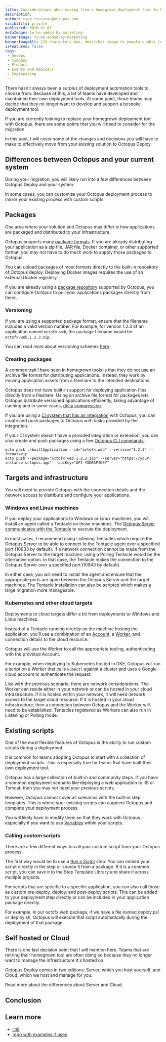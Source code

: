 ```yaml
---
title: Considerations when moving from a homegrown deployment tool to Octopus Deploy
description:
author: ryan.rousseau@octopus.com
visibility: private
published: 3020-01-01
metaImage: to-be-added-by-marketing
bannerImage: to-be-added-by-marketing
bannerImageAlt: 125 characters max, describes image to people unable to see it.
isFeatured: false
tags:
 - DevOps
 - Company
 - Product
 - Events and Webinars
 - Engineering
---
```


There hasn't always been a surplus of deployment automation tools to choose from. Because of this, a lot of teams have developed and maintained their own deployment tools. At some point, those teams may decide that they no longer want to develop and support a bespoke deployment tool.

If you are currently looking to replace your homegrown deployment tool with Octopus, there are some points that you will need to consider for the migration.

In this post, I will cover some of the changes and decisions you will have to make to effectively move from your existing solution to Octopus Deploy.

## Differences between Octopus and your current system

During your migration, you will likely run into a few differences between Octopus Deploy and your system.

In some cases, you can customize your Octopus deployment process to mirror your existing process with custom scripts.

## Packages

One area where your solution and Octopus may differ is how applications are packaged and distributed to your infrastructure.

Octopus supports many [package formats](https://octopus.com/docs/packaging-applications). If you are already distributing your application as a zip file, JAR file, Docker container, or other supported format, you may not have to do much work to supply those packages to Octopus.

You can upload packages of most formats directly to the built-in repository of Octopus deploy. Deploying Docker images requires the use of an external Docker registery.

If you are already using a [package repository](https://octopus.com/docs/packaging-applications/package-repositories) supported by Octopus, you can configure Octopus to pull your applications packages directly from there.

### Versioning

If you are using a supported package format, ensure that the filename includes a valid version number. For example, for version 1.2.3 of an application named `octofx.web`, the package filename would be `octofx.web.1.2.3.zip`.

You can read more about versioning schemes [here](https://octopus.com/docs/packaging-applications/create-packages/versioning).

### Creating packages

A common trait I have seen in homegrown tools is that they do not use an archive file format for distributing applications. Instead, they work by moving application assets from a fileshare to the intended destinations.

Octopus does not have built-in support for deploying application files directly from a fileshare. Using an archive file format for packages lets Octopus distribute versioned applications efficiently, taking advantage of caching and in some cases, [delta compression](https://octopus.com/docs/deployments/packages/delta-compression-for-package-transfers).

If you are using a [CI system that has an integration](https://octopus.com/docs/packaging-applications/build-servers) with Octopus, you can create and push packages to Octopus with tasks provided by the integration.

If your CI system doesn't have a provided integration or extension, you can also create and push packages using a few [Octopus CLI commands](https://octopus.com/docs/packaging-applications/create-packages/octopus-cli).

```
octo pack .\builtApplication --id="octofx.web" --version="1.2.3" --format=zip
octo push --package="octofx.web.1.2.3.zip" --server="https://your-instance.octopus.app" --apiKey="API-YOURAPIKEY"
```

## Targets and infrastructure

You will need to provide Octopus with the connection details and the network access to distribute and configure your applications.

### Windows and Linux machines

If you deploy your applications to Windows or Linux machines, you will install an agent called a Tentacle on those machines. The [Octopus Server communicates with the Tentacle](https://octopus.com/docs/security/octopus-tentacle-communication) to execute the deployment.

In most cases, I recommend using Listening Tentacles which require the Octopus Server to be able to connect to the Tentacle agent over a specified port (10933 by default). If a network connection cannot be made from the Octopus Server to the target machine, using a Polling Tentacle would be the alternative option. In that case, the Tentacle makes the connection to the Octopus Server over a specified port (10943 by default).

In either case, you will need to install the agent and ensure that the appropriate ports are open between the Octopus Server and the target machines. The Tentacle installation can also be scripted which makes a large migration more manageable.

### Kubernetes and other cloud targets

Deployments to cloud targets differ a bit from deployments to Windows and Linux machines.

Instead of a Tentacle running directly on the machine hosting the application, you'll use a combination of an [Account](https://octopus.com/docs/infrastructure/accounts), a [Worker](https://octopus.com/docs/infrastructure/workers), and connection details to the cloud resource.

Octopus will use the Worker to call the appropriate tooling, authenticating with the provided Account.

For example, when deploying to Kubernetes hosted in GKE, Octopus will run a script on a Worker that calls `kubectl` against a cluster and uses a Google cloud account to authenticate the request.

Like with the previous scenario, there are network considerations. The Worker can reside either in your network or can be hosted in your cloud infrastructure. If it is hosted within your network, it will need network access to the target cloud resource. If it is hosted in your cloud infrastructure, then a connection between Octopus and the Worker will need to be established. Tentacles registered as Workers can also run in Listening or Polling mode.

## Existing scripts

One of the most flexible features of Octopus is the ability to run custom scripts during a deployment.

It is common for teams adopting Octopus to start with a collection of deployment scripts. This is especially true for teams that have built their own deployment tool.

Octopus has a large collection of built-in and community steps. If you have a common deployment scenario like deploying a web application to IIS or Tomcat, then you may not need your previous scripts.

However, Octopus cannot cover all scenarios with the built-in step templates. This is where your existing scripts can augment Octopus and complete your deployment process.

You will likely have to modify them so that they work with Octopus - especially if you want to use [Variables](https://octopus.com/docs/projects/variables) within your scripts.

### Calling custom scripts

There are a few different ways to call your custom script from your Octopus process.

The first way would be to use a [Run a Script](https://octopus.com/docs/deployments/custom-scripts/run-a-script-step) step. You can embed your script directly in the step or source it from a package. If it is a common script, you can save it to the Step Template Library and share it across multiple projects.

For scripts that are specific to a specific application, you can also call those as custom pre-deploy, deploy, and post-deploy scripts. This can be added to your deployment step directly or can be included in your application package directly.

For example, in our octofx.web package, if we have a file named deploy.ps1 or deploy.sh, Octopus will execute that script automatically during the deployment of that package.

## Self hosted or Cloud

There is one last decision point that I will mention here. Teams that are retiring their homegrown tool are often doing so because they no longer want to manage the infrastructure it's hosted on.

Octopus Deploy comes in two editions: Server, which you host yourself, and Cloud, which we host and manage for you.

Read more about the differences about Server and Cloud.

## Conclusion


## Learn more

- [link](https://www.example.com/resource)
- [repo with examples if used](https://www.github.com/repo)
